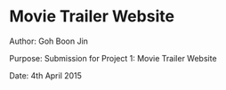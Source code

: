 Movie Trailer Website
==================

Author: Goh Boon Jin

Purpose: Submission for Project 1: Movie Trailer Website

Date: 4th April 2015

